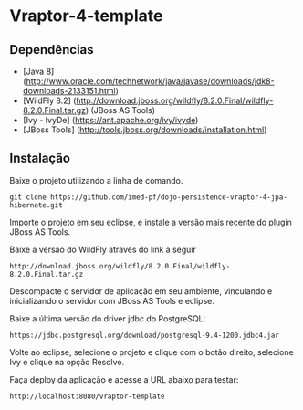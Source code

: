 Vraptor-4-template
==========

Dependências
-------------

* [Java 8] (http://www.oracle.com/technetwork/java/javase/downloads/jdk8-downloads-2133151.html)
* [WildFly 8.2] (http://download.jboss.org/wildfly/8.2.0.Final/wildfly-8.2.0.Final.tar.gz) (JBoss AS Tools)
* [Ivy - IvyDe] (https://ant.apache.org/ivy/ivyde)
* [JBoss Tools] (http://tools.jboss.org/downloads/installation.html)

Instalação
-----------

Baixe o projeto utilizando a linha de comando.

```
git clone https://github.com/imed-pf/dojo-persistence-vraptor-4-jpa-hibernate.git

```
Importe o projeto em seu eclipse, e instale a versão mais recente do plugin JBoss AS Tools.


Baixe a versão do WildFly através do link a seguir

```
http://download.jboss.org/wildfly/8.2.0.Final/wildfly-8.2.0.Final.tar.gz

```
Descompacte o servidor de aplicação em seu ambiente, vinculando e inicializando o servidor com JBoss AS Tools e eclipse.


Baixe a última versão do driver jdbc do PostgreSQL:

```
https://jdbc.postgresql.org/download/postgresql-9.4-1200.jdbc4.jar

```

Volte ao eclipse, selecione o projeto e clique com o botão direito, selecione Ivy e clique na opção Resolve. 

Faça deploy da aplicação e acesse a URL abaixo para testar:

```
http://localhost:8080/vraptor-template

```
